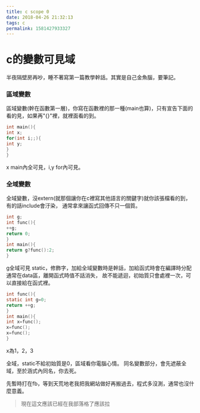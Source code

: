 ```yaml
---
title: c scope 0
date: 2018-04-26 21:32:13
tags: c
permalink: 1581427933327
---
```

# c的變數可見域
半夜隔壁房再吵，睡不著寫第一篇教學幹話。其實是自己金魚腦，要筆記。
### 區域變數
區域變數(幹在函數第一層)，你寫在函數裡的那一種(main也算)，只有宣告下面的看的見，如果再"{}"裡，就裡面看的到。
```c
int main(){
int x;
for(int i;;){
int y;
}
}
```
x main內全可見，i,y for內可見。
### 全域變數
全域變數，沒extern(就那個讓你在c裡寫其他語言的關鍵字)就你該張檔看的到，有的話include會汙染，
通常拿來讓函式回傳不只一個質。
```c
int g;
int func(){
++g;
return 0;
}
int main(){
return g?func():2;
}
```
g全域可見
static，修飾字，加給全域變數時是幹話，加給函式時會在編譯時分配通常在data區，離開函式時值不話消失，
故不能遞迴，初始質只會處裡一次，可以直接給在函式裡。
```c
int func(){
static int g=0;
return ++g;
}
int main(){
int x=func();
x=func();
x=func();
}
```
x為1，2，3

全域，static不給初始質是0，區域看你電腦心情。
同名變數部分，會先遮蔽全域，至於涵式內同名，你去死。

先暫時打在fb，等到天荒地老我把我網站做好再搬過去，程式多沒測，通常也沒什麼意義。
> 現在這文應該已經在我部落格了應該拉